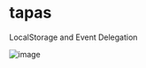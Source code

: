 # tapas
LocalStorage and Event Delegation


![image](https://user-images.githubusercontent.com/104693230/213625711-fbb53738-2442-4eb5-9b46-5d426f28ab54.png)
